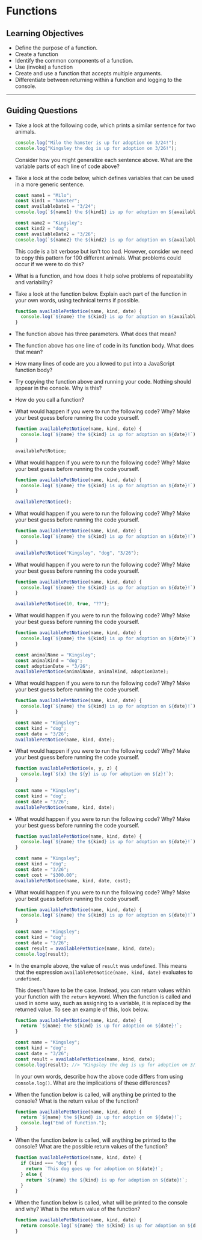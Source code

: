 # Functions

## Learning Objectives

- Define the purpose of a function.
- Create a function
- Identify the common components of a function.
- Use (invoke) a function
- Create and use a function that accepts multiple arguments.
- Differentiate between returning within a function and logging to the console.

<hr>

## Guiding Questions

- Take a look at the following code, which prints a similar sentence for two animals.

  ```js
  console.log("Milo the hamster is up for adoption on 3/24!");
  console.log("Kingsley the dog is up for adoption on 3/26!");
  ```

  Consider how you might generalize each sentence above. What are the variable parts of each line of code above?

- Take a look at the code below, which defines variables that can be used in a more generic sentence.

  ```js
  const name1 = "Milo";
  const kind1 = "hamster";
  const availableDate1 = "3/24";
  console.log(`${name1} the ${kind1} is up for adoption on ${availableDate1}!`);

  const name2 = "Kingsley";
  const kind2 = "dog";
  const availableDate2 = "3/26";
  console.log(`${name2} the ${kind2} is up for adoption on ${availableDate2}!`);
  ```

  This code is a bit verbose but isn't too bad. However, consider we need to copy this pattern for 100 different animals. What problems could occur if we were to do this?

- What is a function, and how does it help solve problems of repeatability and variability?

- Take a look at the function below. Explain each part of the function in your own words, using technical terms if possible.

  ```js
  function availablePetNotice(name, kind, date) {
    console.log(`${name} the ${kind} is up for adoption on ${availableDate}!`);
  }
  ```

- The function above has three parameters. What does that mean?

- The function above has one line of code in its function body. What does that mean?

- How many lines of code are you allowed to put into a JavaScript function body?

- Try copying the function above and running your code. Nothing should appear in the console. Why is this?

- How do you call a function?

- What would happen if you were to run the following code? Why? Make your best guess before running the code yourself.

  ```js
  function availablePetNotice(name, kind, date) {
    console.log(`${name} the ${kind} is up for adoption on ${date}!`);
  }

  availablePetNotice;
  ```

- What would happen if you were to run the following code? Why? Make your best guess before running the code yourself.

  ```js
  function availablePetNotice(name, kind, date) {
    console.log(`${name} the ${kind} is up for adoption on ${date}!`);
  }

  availablePetNotice();
  ```

- What would happen if you were to run the following code? Why? Make your best guess before running the code yourself.

  ```js
  function availablePetNotice(name, kind, date) {
    console.log(`${name} the ${kind} is up for adoption on ${date}!`);
  }

  availablePetNotice("Kingsley", "dog", "3/26");
  ```

- What would happen if you were to run the following code? Why? Make your best guess before running the code yourself.

  ```js
  function availablePetNotice(name, kind, date) {
    console.log(`${name} the ${kind} is up for adoption on ${date}!`);
  }

  availablePetNotice(10, true, "??");
  ```

- What would happen if you were to run the following code? Why? Make your best guess before running the code yourself.

  ```js
  function availablePetNotice(name, kind, date) {
    console.log(`${name} the ${kind} is up for adoption on ${date}!`);
  }

  const animalName = "Kingsley";
  const animalKind = "dog";
  const adoptionDate = "3/26";
  availablePetNotice(animalName, animalKind, adoptionDate);
  ```

- What would happen if you were to run the following code? Why? Make your best guess before running the code yourself.

  ```js
  function availablePetNotice(name, kind, date) {
    console.log(`${name} the ${kind} is up for adoption on ${date}!`);
  }

  const name = "Kingsley";
  const kind = "dog";
  const date = "3/26";
  availablePetNotice(name, kind, date);
  ```

- What would happen if you were to run the following code? Why? Make your best guess before running the code yourself.

  ```js
  function availablePetNotice(x, y, z) {
    console.log(`${x} the ${y} is up for adoption on ${z}!`);
  }

  const name = "Kingsley";
  const kind = "dog";
  const date = "3/26";
  availablePetNotice(name, kind, date);
  ```

- What would happen if you were to run the following code? Why? Make your best guess before running the code yourself.

  ```js
  function availablePetNotice(name, kind, date) {
    console.log(`${name} the ${kind} is up for adoption on ${date}!`);
  }

  const name = "Kingsley";
  const kind = "dog";
  const date = "3/26";
  const cost = "$300.00";
  availablePetNotice(name, kind, date, cost);
  ```

- What would happen if you were to run the following code? Why? Make your best guess before running the code yourself.

  ```js
  function availablePetNotice(name, kind, date) {
    console.log(`${name} the ${kind} is up for adoption on ${date}!`);
  }

  const name = "Kingsley";
  const kind = "dog";
  const date = "3/26";
  const result = availablePetNotice(name, kind, date);
  console.log(result);
  ```

- In the example above, the value of `result` was `undefined`. This means that the expression `availablePetNotice(name, kind, date)` evaluates to `undefined`.

  This doesn't have to be the case. Instead, you can return values within your function with the `return` keyword. When the function is called and used in some way, such as assigning to a variable, it is replaced by the returned value. To see an example of this, look below.

  ```js
  function availablePetNotice(name, kind, date) {
    return `${name} the ${kind} is up for adoption on ${date}!`;
  }

  const name = "Kingsley";
  const kind = "dog";
  const date = "3/26";
  const result = availablePetNotice(name, kind, date);
  console.log(result); //> "Kingsley the dog is up for adoption on 3/26!"
  ```

  In your own words, describe how the above code differs from using `console.log()`. What are the implications of these differences?

- When the function below is called, will anything be printed to the console? What is the return value of the function?

  ```js
  function availablePetNotice(name, kind, date) {
    return `${name} the ${kind} is up for adoption on ${date}!`;
    console.log("End of function.");
  }
  ```

- When the function below is called, will anything be printed to the console? What are the possible return values of the function?

  ```js
  function availablePetNotice(name, kind, date) {
    if (kind === "dog") {
      return `This dog goes up for adoption on ${date}!`;
    } else {
      return `${name} the ${kind} is up for adoption on ${date}!`;
    }
  }
  ```

- When the function below is called, what will be printed to the console and why? What is the return value of the function?

  ```js
  function availablePetNotice(name, kind, date) {
    return console.log(`${name} the ${kind} is up for adoption on ${date}!`);
  }
  ```

